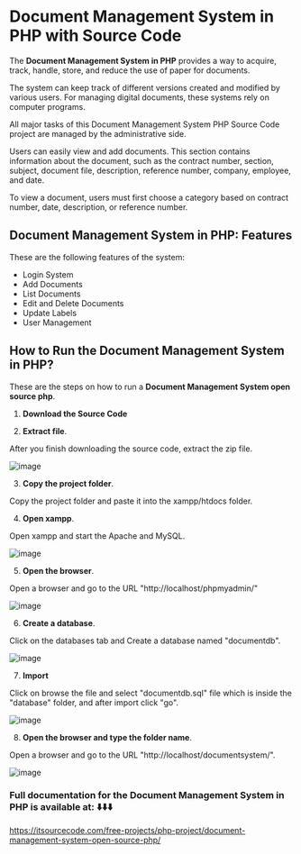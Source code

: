 # Document Management System in PHP with Source Code

The **Document Management System in PHP** provides a way to acquire, track, handle, store, and reduce the use of paper for documents.

The system can keep track of different versions created and modified by various users. For managing digital documents, these systems rely on computer programs.

All major tasks of this Document Management System PHP Source Code project are managed by the administrative side.

Users can easily view and add documents. This section contains information about the document, such as the contract number, section, subject, document file, description, reference number, company, employee, and date.

To view a document, users must first choose a category based on contract number, date, description, or reference number.

## Document Management System in PHP: Features
These are the following features of the system:

* Login System
* Add Documents
* List Documents
* Edit and Delete Documents
* Update Labels
* User Management

## How to Run the Document Management System in PHP?
These are the steps on how to run a **Document Management System open source php**.

1.  **Download the Source Code**

2. **Extract file**.

After you finish downloading the source code, extract the zip file.

![image](https://github.com/user-attachments/assets/f645b62a-2b9d-4f0c-9143-9fe95f13c81d)

3. **Copy the project folder**.

Copy the project folder and paste it into the xampp/htdocs folder.

4. **Open xampp**.

Open xampp and start the Apache and MySQL.

![image](https://github.com/user-attachments/assets/8bd69946-1b88-4110-8a96-956ffd3afce1)

5. **Open the browser**.

Open a browser and go to the URL "http://localhost/phpmyadmin/"

![image](https://github.com/user-attachments/assets/466d7838-8c73-44bc-91bf-3953e25a5b62)

6. **Create a database**.

Click on the databases tab and Create a database named "documentdb".

![image](https://github.com/user-attachments/assets/2bb76715-42e9-450e-9f12-7304b5f005cd)

7. **Import**

Click on browse the file and select "documentdb.sql" file which is inside the "database" folder, and after import click "go".

![image](https://github.com/user-attachments/assets/f23612be-5d46-4b05-8f22-0c17f5688826)

8. **Open the browser and type the folder name**.

Open a browser and go to the URL "http://localhost/documentsystem/".

![image](https://github.com/user-attachments/assets/476f6f51-0ca7-4c3a-bd86-3ba20c6dea4d)


### Full documentation for the Document Management System in PHP is available at: ⬇️⬇️⬇️
https://itsourcecode.com/free-projects/php-project/document-management-system-open-source-php/
